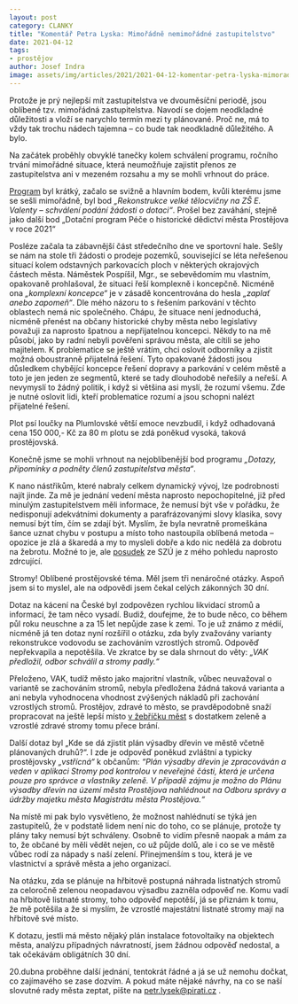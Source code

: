 ```yaml
---
layout: post
category: CLANKY
title: "Komentář Petra Lyska: Mimořádně nemimořádné zastupitelstvo"
date: 2021-04-12
tags: 
- prostějov
author: Josef Indra
image: assets/img/articles/2021/2021-04-12-komentar-petra-lyska-mimoradne-nemimoradne-zastupitelstvo.jpg  #751x422 pixelu
---
```

Protože je prý nejlepší mít zastupitelstva ve dvouměsíční periodě, jsou oblíbené tzv. mimořádná zastupitelstva. Navodí se dojem neodkladné důležitosti a vloží se narychlo termín mezi ty plánované. Proč ne, má to vždy tak trochu nádech tajemna – co bude tak neodkladně důležitého. A bylo. 

Na začátek proběhly obvyklé tanečky kolem schválení programu, ročního trvání mimořádné situace, která neumožňuje zajistit přenos ze zastupitelstva ani v mezeném rozsahu a my se mohli vrhnout do práce.

[Program](http://mapy.mestopv.cz/soubory/materialy%20do%20zastupitelstva/2021/7.4.2021/) byl krátký, začalo se svižně a hlavním bodem, kvůli kterému jsme se sešli mimořádně, byl bod *„Rekonstrukce velké tělocvičny na ZŠ E. Valenty – schválení podání žádosti o dotaci“*. Prošel bez zaváhání, stejně jako další bod „Dotační program Péče o historické dědictví města Prostějova v roce 2021“

Posléze začala ta zábavnější část středečního dne ve sportovní hale. Sešly se nám na stole tři žádosti o prodeje pozemků, související se léta neřešenou situací kolem odstavných parkovacích ploch v některých okrajových částech města. Náměstek Pospíšil, Mgr., se sebevědomím mu vlastním, opakovaně prohlašoval, že situaci řeší komplexně i koncepčně. Nicméně ona *„komplexní koncepce“* je v zásadě koncentrována do hesla *„zaplať anebo zapomeň“*. Dle mého názoru to s řešením parkování v těchto oblastech nemá nic společného. Chápu, že situace není jednoduchá, nicméně přenést na občany historické chyby města nebo legislativy považuji za naprosto špatnou a nepřijatelnou koncepci. Někdy to na mě působí, jako by radní nebyli pověřeni správou města, ale cítili se jeho majitelem. K problematice se ještě vrátím, chci oslovit odborníky a zjistit možná oboustranně přijatelná řešení. Tyto opakované žádosti jsou důsledkem chybějící koncepce řešení dopravy a parkování v celém městě a toto je jen jeden ze segmentů, které se tady dlouhodobě neřešily a neřeší. A nevymyslí to žádný politik, i když si většina asi myslí, že rozumí všemu. Zde je nutné oslovit lidi, kteří problematice rozumí a jsou schopni nalézt přijatelné řešení. 

Plot psí loučky na Plumlovské větší emoce nevzbudil, i když odhadovaná cena 150 000,- Kč za 80 m plotu se zdá poněkud vysoká, taková prostějovská.  

Konečně jsme se mohli vrhnout na nejoblíbenější bod programu *„Dotazy, připomínky a podněty členů zastupitelstva města“*.

K nano nástřikům, které nabraly celkem dynamický vývoj, lze podrobnosti najít jinde. Za mě je jednání vedení města naprosto nepochopitelné, již před minulým zastupitelstvem měli informace, že nemusí být vše v pořádku, že nedisponují adekvátními dokumenty a parafrázovanými slovy klasika, sovy nemusí být tím, čím se zdají být. Myslím, že byla nevratně promeškána šance uznat chybu v postupu a místo toho nastoupila oblíbená metoda – opozice je zlá a škaredá a my to mysleli dobře a kdo nic nedělá za dobrotu na žebrotu. Možné to je, ale [posudek](http://prostejovnarovinu.cz/1534/stanovisko-statniho-zdravotniho-ustavu-k-soudne-znaleckemu-posudku/) ze SZÚ je z mého pohledu naprosto zdrcující.

Stromy! Oblíbené prostějovské téma. Měl jsem tři nenáročné otázky. Aspoň jsem si to myslel, ale na odpovědi jsem čekal celých zákonných 30 dní.

Dotaz na kácení na České byl zodpovězen rychlou likvidací stromů a informací, že tam něco vysadí. Budiž, doufejme, že to bude něco, co během půl roku neuschne a za 15 let nepůjde zase k zemi. To je už známo z médií, nicméně já ten dotaz nyní rozšířil o otázku, zda byly zvažovány varianty rekonstrukce vodovodu se zachováním vzrostlých stromů. Odpověď nepřekvapila a nepotěšila. Ve zkratce by se dala shrnout do věty: *„VAK předložil, odbor schválil a stromy padly.“* 

Přeloženo, VAK, tudíž město jako majoritní vlastník, vůbec neuvažoval o variantě se zachováním stromů, nebyla předložena žádná taková varianta a ani nebyla vyhodnocena vhodnost zvýšených nákladů při zachování vzrostlých stromů. Prostějov, zdravé to město, se pravděpodobně snaží propracovat na ještě lepší místo [v žebříčku měst](https://www.irozhlas.cz/zpravy-domov/nejzelenejsi-okresni-mesta-jsou-decin-jesenik-a-vsetin-ukazala-analyza-_201504220530_msulek) s dostatkem zeleně a vzrostlé zdravé stromy tomu přece brání. 

Další dotaz byl „Kde se dá zjistit plán výsadby dřevin ve městě včetně plánovaných druhů?“. I zde je odpověď poněkud zvláštní a typicky prostějovsky *„vstřícná“* k občanům: *“Plán výsadby dřevin je zpracováván a veden v aplikaci Stromy pod kontrolou v neveřejné části, která je určena pouze pro správce a vlastníky zeleně. V případě zájmu je možno do Plánu výsadby dřevin na území města Prostějova nahlédnout na Odboru správy a údržby majetku města Magistrátu města Prostějova.“* 

Na místě mi pak bylo vysvětleno, že možnost nahlédnutí se týká jen zastupitelů, že v podstatě lidem není nic do toho, co se plánuje, protože ty plány taky nemusí být schváleny. Osobně to vidím přesně naopak a mám za to, že občané by měli vědět nejen, co už půjde dolů, ale i co se ve městě vůbec rodí za nápady s naší zelení. Přinejmenším s tou, která je ve vlastnictví a správě města a jeho organizací.

Na otázku, zda se plánuje na hřbitově postupná náhrada listnatých stromů za celoročně zelenou neopadavou výsadbu zazněla odpověď ne. Komu vadí na hřbitově listnaté stromy, toho odpověď nepotěší, já se přiznám k tomu, že mě potěšila a že si myslím, že vzrostlé majestátní listnaté stromy mají na hřbitově své místo.

K dotazu, jestli má město nějaký plán instalace fotovoltaiky na objektech města, analýzu případných návratností, jsem žádnou odpověď nedostal, a tak očekávám obligátních 30 dní.

20.dubna proběhne další jednání, tentokrát řádné a já se už nemohu dočkat, co zajímavého se zase dozvím. 
A pokud máte nějaké návrhy, na co se naší slovutné rady města zeptat, pište na petr.lysek@pirati.cz .

